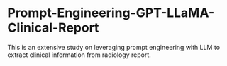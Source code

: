 # Prompt-Engineering-GPT-LLaMA-Clinical-Report
This is an extensive study on leveraging prompt engineering with LLM to extract clinical information from radiology report.
